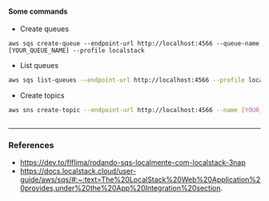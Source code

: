#### Some commands

* Create queues

```base
aws sqs create-queue --endpoint-url http://localhost:4566 --queue-name [YOUR_QUEUE_NAME] --profile localstack
```

* List queues

```bash
aws sqs list-queues --endpoint-url http://localhost:4566 --profile localstack
```

* Create topics

```bash
aws sns create-topic --endpoint-url http://localhost:4566 --name [YOUR_TOPIC] --profile localstack
```

```bash
```

---

### References

* https://dev.to/flflima/rodando-sqs-localmente-com-localstack-3nap
* https://docs.localstack.cloud/user-guide/aws/sqs/#:~:text=The%20LocalStack%20Web%20Application%20provides,under%20the%20App%20Integration%20section.